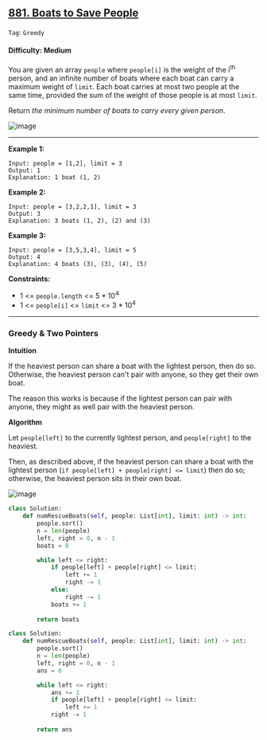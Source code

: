 ## [881. Boats to Save People](https://leetcode.com/problems/boats-to-save-people/)

```Tag```: ```Greedy```

#### Difficulty: Medium

You are given an array ```people``` where ```people[i]``` is the weight of the i<sup>th</sup> person, and an infinite number of boats where each boat can carry a maximum weight of ```limit```. Each boat carries at most two people at the same time, provided the sum of the weight of those people is at most ```limit```.

Return _the minimum number of boats to carry every given person_.

![image](https://user-images.githubusercontent.com/35042430/229552960-aa21729a-30c8-4d62-bed3-1921f75bb550.png)

---

__Example 1:__
```
Input: people = [1,2], limit = 3
Output: 1
Explanation: 1 boat (1, 2)
```

__Example 2:__
```
Input: people = [3,2,2,1], limit = 3
Output: 3
Explanation: 3 boats (1, 2), (2) and (3)
```

__Example 3:__
```
Input: people = [3,5,3,4], limit = 5
Output: 4
Explanation: 4 boats (3), (3), (4), (5)
```

__Constraints:__

- 1 <= ```people.length``` <= 5 * 10<sup>4</sup>
- 1 <= ```people[i]``` <= ```limit``` <= 3 * 10<sup>4</sup>

---

### Greedy & Two Pointers

__Intuition__

If the heaviest person can share a boat with the lightest person, then do so. Otherwise, the heaviest person can't pair with anyone, so they get their own boat.

The reason this works is because if the lightest person can pair with anyone, they might as well pair with the heaviest person.

__Algorithm__

Let ```people[left]``` to the currently lightest person, and ```people[right]``` to the heaviest.

Then, as described above, if the heaviest person can share a boat with the lightest person (```if people[left] + people[right] <= limit```) then do so; otherwise, the heaviest person sits in their own boat.

![image](https://assets.leetcode.com/users/images/c131f60c-e66d-4bba-836b-c1074fc4b367_1648093030.3964856.png)

```Python
class Solution:
    def numRescueBoats(self, people: List[int], limit: int) -> int:
        people.sort()
        n = len(people)
        left, right = 0, n - 1
        boats = 0

        while left <= right:
            if people[left] + people[right] <= limit:
                left += 1
                right -= 1
            else:
                right -= 1
            boats += 1
        
        return boats
```

```Python
class Solution:
    def numRescueBoats(self, people: List[int], limit: int) -> int:
        people.sort()
        n = len(people)
        left, right = 0, n - 1
        ans = 0

        while left <= right:
            ans += 1
            if people[left] + people[right] <= limit:
                left += 1
            right -= 1
        
        return ans
```
